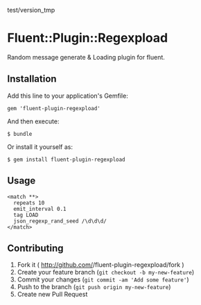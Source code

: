  test/version_tmp
# Fluent::Plugin::Regexpload

Random message generate & Loading plugin for fluent.

## Installation

Add this line to your application's Gemfile:

    gem 'fluent-plugin-regexpload'

And then execute:

    $ bundle

Or install it yourself as: 

    $ gem install fluent-plugin-regexpload

## Usage

    <match **>
      repeats 10
      emit_interval 0.1
      tag LOAD
      json_regexp_rand_seed /\d\d\d/
    </match>

## Contributing

1. Fork it ( http://github.com/<my-github-username>/fluent-plugin-regexpload/fork )
2. Create your feature branch (`git checkout -b my-new-feature`)
3. Commit your changes (`git commit -am 'Add some feature'`)
4. Push to the branch (`git push origin my-new-feature`)
5. Create new Pull Request
